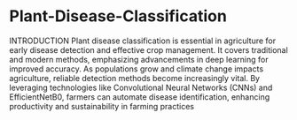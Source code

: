 # Plant-Disease-Classification

INTRODUCTION
Plant disease classification is essential in agriculture for early disease detection and  effective crop management. It covers traditional and modern methods, emphasizing  advancements in deep learning for improved accuracy. As populations grow and climate change impacts agriculture, reliable detection methods become increasingly vital. By  leveraging technologies like Convolutional Neural Networks (CNNs) and EfficientNetB0, farmers can automate disease identification, enhancing productivity and sustainability in farming practices
